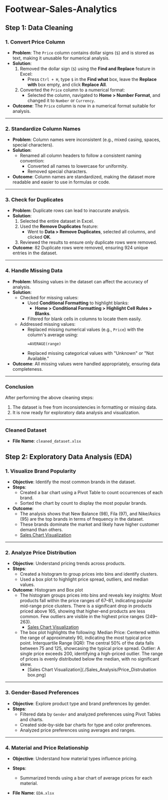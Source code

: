 # Footwear-Sales-Analytics

## Step 1: Data Cleaning

### 1. Convert Price Column
- **Problem**: The `Price` column contains dollar signs (`$`) and is stored as text, making it unusable for numerical analysis.
- **Solution**:
  1. Removed the dollar sign (`$`) using the **Find and Replace** feature in Excel:
     - Press `Ctrl + H`, type `$` in the **Find what** box, leave the **Replace with** box empty, and click **Replace All**.
  2. Converted the `Price` column to a numerical format:
     - Selected the column, navigated to **Home > Number Format**, and changed it to `Number` or `Currency`.
- **Outcome**: The `Price` column is now in a numerical format suitable for analysis.

---

### 2. Standardize Column Names
- **Problem**: Column names were inconsistent (e.g., mixed casing, spaces, special characters).
- **Solution**:
  - Renamed all column headers to follow a consistent naming convention:
    - Converted all names to lowercase for uniformity.
    - Removed special characters.
- **Outcome**: Column names are standardized, making the dataset more readable and easier to use in formulas or code.

---

### 3. Check for Duplicates
- **Problem**: Duplicate rows can lead to inaccurate analysis.
- **Solution**:
  1. Selected the entire dataset in Excel.
  2. Used the **Remove Duplicates** feature:
     - Went to **Data > Remove Duplicates**, selected all columns, and clicked **OK**.
  3. Reviewed the results to ensure only duplicate rows were removed.
- **Outcome**: 82 Duplicate rows were removed, ensuring 924 unique entries in the dataset.

---

### 4. Handle Missing Data
- **Problem**: Missing values in the dataset can affect the accuracy of analysis.
- **Solution**:
  - Checked for missing values:
    - Used **Conditional Formatting** to highlight blanks:
      - **Home > Conditional Formatting > Highlight Cell Rules > Blanks**.
    - Filtered for blank cells in columns to locate them easily.
  - Addressed missing values:
    - Replaced missing numerical values (e.g., `Price`) with the column's average using:
      ```excel
      =AVERAGE(range)
      ```
    - Replaced missing categorical values with "Unknown" or "Not Available."
- **Outcome**: All missing values were handled appropriately, ensuring data completeness.

---

### Conclusion
After performing the above cleaning steps:
1. The dataset is free from inconsistencies in formatting or missing data.
2. It is now ready for exploratory data analysis and visualization.

---

### Cleaned Dataset
- **File Name**: `cleaned_dataset.xlsx`

  

## Step 2: Exploratory Data Analysis (EDA)

### 1. Visualize Brand Popularity
- **Objective**: Identify the most common brands in the dataset.
- **Steps**:
  - Created a bar chart using a Pivot Table to count occurrences of each brand.
  - Sorted the chart by count to display the most popular brands.
- **Outcome**:
  - The analysis shows that New Balance (98), Fila (97), and Nike/Asics (95) are the top brands in terms of frequency in the dataset.
  - These brands dominate the market and likely have higher customer demand than others.
  -  [Sales Chart Visualization](./Sales_Analysis/brand_popularity.png)
---

### 2. Analyze Price Distribution
- **Objective**: Understand pricing trends across products.
- **Steps**:
  - Created a histogram to group prices into bins and identify clusters.
  - Used a box plot to highlight price spread, outliers, and median values.
- **Outcome**:
        Histogram and Box plot
    - The histogram groups prices into bins and reveals key insights:
        Most products fall within the price ranges of 67–81, indicating 
        popular mid-range price clusters. There is a significant drop in 
        products priced above 165, showing that higher-end products are 
        less common. Few outliers are visible in the highest price ranges 
        (249–263).
      - [Sales Chart Visualization](./Sales_Analysis/Price_distrubation.png)
    - The box plot highlights the following:
        Median Price: Centered within the range of approximately 90, indicating the most typical price point.
        Interquartile Range (IQR): The central 50% of the data falls between 75 and 125, showcasing the typical price 
        spread.
        Outlier: A single price exceeds 200, identifying a high-priced outlier.
        The range of prices is evenly distributed below the median, 
        with no significant skew.
      - [Sales Chart Visualization](./Sales_Analysis/Price_Distrubation box.png)
       
        

---

### 3. Gender-Based Preferences
- **Objective**: Explore product type and brand preferences by gender.
- **Steps**:
  - Filtered data by `Gender` and analyzed preferences using Pivot Tables and charts.
  - Created side-by-side bar charts for type and color preferences.
  - Analyzed price preferences using averages and ranges.

---

### 4. Material and Price Relationship
- **Objective**: Understand how material types influence pricing.
- **Steps**:
  - Summarized trends using a bar chart of average prices for each material.

- **File Name**: `EDA.xlsx`




